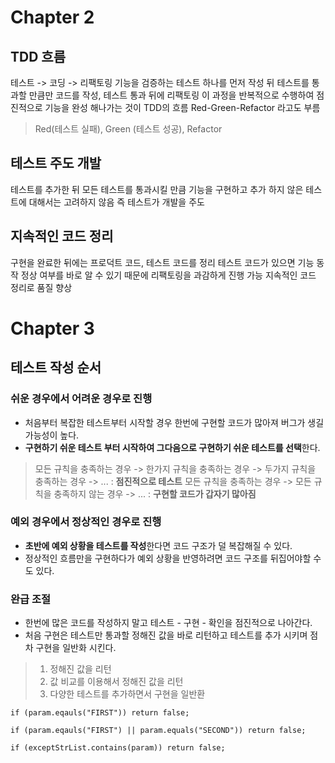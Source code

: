 # Chapter 2
## TDD 흐름
테스트 -> 코딩 -> 리팩토링
기능을 검증하는 테스트 하나를 먼저 작성 뒤 테스트를 통과할 만큼만 코드를 작성, 테스트 통과 뒤에 리팩토링
이 과정을 반복적으로 수행하여 점진적으로 기능을 완성 해나가는 것이 TDD의 흐름
Red-Green-Refactor 라고도 부름

> Red(테스트 실패), Green (테스트 성공), Refactor

## 테스트 주도 개발
테스트를 추가한 뒤 모든 테스트를 통과시킬 만큼 기능을 구현하고 추가 하지 않은 테스트에 대해서는 고려하지 않음
즉 테스트가 개발을 주도

## 지속적인 코드 정리
구현을 완료한 뒤에는 프로덕트 코드, 테스트 코드를 정리
테스트 코드가 있으면 기능 동작 정상 여부를 바로 알 수 있기 때문에 리팩토링을 과감하게 진행 가능
지속적인 코드 정리로 품질 향상

# Chapter 3
## 테스트 작성 순서
### 쉬운 경우에서 어려운 경우로 진행
- 처음부터 복잡한 테스트부터 시작할 경우 한번에 구현할 코드가 많아져 버그가 생길 가능성이 높다.
- **구현하기 쉬운 테스트 부터 시작하여 그다음으로 구현하기 쉬운 테스트를 선택**한다.
> 모든 규칙을 충족하는 경우 -> 한가지 규칙을 충족하는 경우 -> 두가지 규칙을 충족하는 경우 -> ...  : **점진적으로 테스트**
> 모든 규칙을 충족하는 경우 -> 모든 규칙을 충족하지 않는 경우 -> ... : **구현할 코드가 갑자기 많아짐**

### 예외 경우에서 정상적인 경우로 진행
- **초반에 예외 상황을 테스트를 작성**한다면 코드 구조가 덜 복잡해질 수 있다.
- 정상적인 흐름만을 구현하다가 예외 상황을 반영하려면 코드 구조를 뒤집어야할 수도 있다.

### 완급 조절
- 한번에 많은 코드를 작성하지 말고 테스트 - 구현 - 확인을 점진적으로 나아간다.
- 처음 구현은 테스트만 통과할 정해진 값을 바로 리턴하고 테스트를 추가 시키며 점차 구현을 일반화 시킨다.
> 1. 정해진 값을 리턴
> 2. 값 비교를 이용해서 정해진 값을 리턴
> 3. 다양한 테스트를 추가하면서 구현을 일반환
```
if (param.eqauls("FIRST")) return false;

if (param.eqauls("FIRST") || param.equals("SECOND")) return false;

if (exceptStrList.contains(param)) return false;

```
